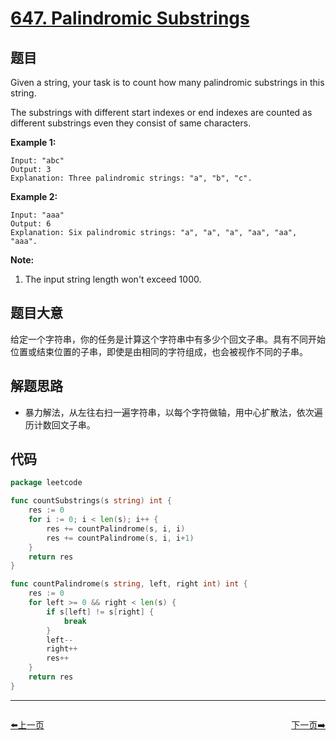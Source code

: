 # [647. Palindromic Substrings](https://leetcode.com/problems/palindromic-substrings/)


## 题目

Given a string, your task is to count how many palindromic substrings in this string.

The substrings with different start indexes or end indexes are counted as different substrings even they consist of same characters.

**Example 1:**

```
Input: "abc"
Output: 3
Explanation: Three palindromic strings: "a", "b", "c".
```

**Example 2:**

```
Input: "aaa"
Output: 6
Explanation: Six palindromic strings: "a", "a", "a", "aa", "aa", "aaa".
```

**Note:**

1. The input string length won't exceed 1000.

## 题目大意

给定一个字符串，你的任务是计算这个字符串中有多少个回文子串。具有不同开始位置或结束位置的子串，即使是由相同的字符组成，也会被视作不同的子串。

## 解题思路

- 暴力解法，从左往右扫一遍字符串，以每个字符做轴，用中心扩散法，依次遍历计数回文子串。

## 代码

```go
package leetcode

func countSubstrings(s string) int {
	res := 0
	for i := 0; i < len(s); i++ {
		res += countPalindrome(s, i, i)
		res += countPalindrome(s, i, i+1)
	}
	return res
}

func countPalindrome(s string, left, right int) int {
	res := 0
	for left >= 0 && right < len(s) {
		if s[left] != s[right] {
			break
		}
		left--
		right++
		res++
	}
	return res
}
```


----------------------------------------------
<div style="display: flex;justify-content: space-between;align-items: center;">
<p><a href="https://books.halfrost.com/leetcode/ChapterFour/0600~0699/0645.Set-Mismatch/">⬅️上一页</a></p>
<p><a href="https://books.halfrost.com/leetcode/ChapterFour/0600~0699/0648.Replace-Words/">下一页➡️</a></p>
</div>
